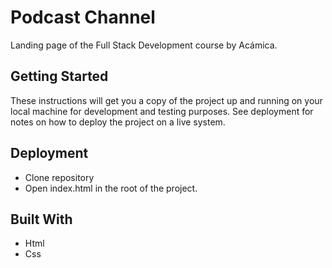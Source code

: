 # Podcast Channel

Landing page of the Full Stack Development course by Acámica.

## Getting Started

These instructions will get you a copy of the project up and running on your local machine for development and testing purposes. See deployment for notes on how to deploy the project on a live system.

## Deployment

- Clone repository
- Open index.html in the root of the project.

## Built With

- Html
- Css
